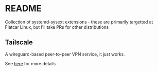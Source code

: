 README
======

Collection of systemd-sysext extensions - these are primarily
targetted at Flatcar Linux, but I'll take PRs for other distributions

Tailscale
---------

A wireguard-based peer-to-peer VPN service, it just works.

See [here](tailscale/README.md) for more details
